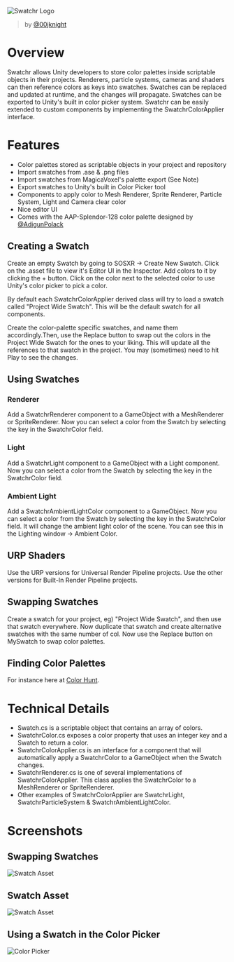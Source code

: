 ![Swatchr Logo](https://i.imgur.com/zdcXd53.png "Swatchr Logo")

>by [@00jknight](http://www.00jknight.com/)

# Overview
Swatchr allows Unity developers to store color palettes inside scriptable objects in their projects. Renderers, particle systems, cameras and shaders can then reference colors as keys into swatches. Swatches can be replaced and updated at runtime, and the changes will propagate. Swatches can be exported to Unity's built in color picker system. Swatchr can be easily extended to custom components by implementing the SwatchrColorApplier interface.

# Features
* Color palettes stored as scriptable objects in your project and repository
* Import swatches from .ase & .png files 
* Import swatches from MagicaVoxel's palette export (See Note)
* Export swatches to Unity's built in Color Picker tool
* Components to apply color to Mesh Renderer, Sprite Renderer, Particle System, Light and Camera clear color
* Nice editor UI
* Comes with the AAP-Splendor-128 color palette designed by [@AdigunPolack](https://twitter.com/adigunpolack/status/993524761019015168)

## Creating a Swatch
Create an empty Swatch by going to SOSXR -> Create New Swatch. Click on the .asset file to view it's Editor UI in the Inspector. Add colors to it by clicking the + button. Click on the color next to the selected color to use Unity's color picker to pick a color.

By default each SwatchrColorApplier derived class will try to load a swatch called "Project Wide Swatch". This will be the default swatch for all components. 

Create the color-palette specific swatches, and name them accordingly.Then, use the Replace button to swap out the colors in the Project Wide Swatch for the ones to your liking. This will update all the references to that swatch in the project. You may (sometimes) need to hit Play to see the changes.

## Using Swatches
### Renderer
Add a SwatchrRenderer component to a GameObject with a MeshRenderer or SpriteRenderer. Now you can select a color from the Swatch by selecting the key in the SwatchrColor field. 
### Light
Add a SwatchrLight component to a GameObject with a Light component. Now you can select a color from the Swatch by selecting the key in the SwatchrColor field.
### Ambient Light
Add a SwatchrAmbientLightColor component to a GameObject. Now you can select a color from the Swatch by selecting the key in the SwatchrColor field. It will change the ambient light color of the scene. You can see this in the Lighting window -> Ambient Color.

## URP Shaders
Use the URP versions for Universal Render Pipeline projects. Use the other versions for Built-In Render Pipeline projects.

## Swapping Swatches
Create a swatch for your project, eg) "Project Wide Swatch", and then use that swatch everywhere. Now duplicate that swatch and create alternative swatches with the same number of col. Now use the Replace button on MySwatch to swap color palettes.

## Finding Color Palettes
For instance here at [Color Hunt](https://colorhunt.co/).


# Technical Details
* Swatch.cs is a scriptable object that contains an array of colors.
* SwatchrColor.cs exposes a color property that uses an integer key and a Swatch to return a color.
* SwatchrColorApplier.cs is an interface for a component that will automatically apply a SwatchrColor to a GameObject when the Swatch changes.
* SwatchrRenderer.cs is one of several implementations of SwatchrColorApplier. This class applies the SwatchrColor to a MeshRenderer or SpriteRenderer.
* Other examples of SwatchrColorApplier are SwatchrLight, SwatchrParticleSystem & SwatchrAmbientLightColor.

# Screenshots
## Swapping Swatches
![Swatch Asset](https://i.imgur.com/81pPvFg.gif "Swatch Gif")
## Swatch Asset
![Swatch Asset](https://i.imgur.com/Trtywop.png "Swatch Asset")
## Using a Swatch in the Color Picker
![Color Picker](https://i.imgur.com/qCEx68a.png "Color Picker")